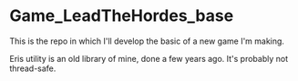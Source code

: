 # Game_LeadTheHordes_base
This is the repo in which I'll develop the basic of a new game I'm making.

Eris utility is an old library of mine, done a few years ago. It's probably not thread-safe.
